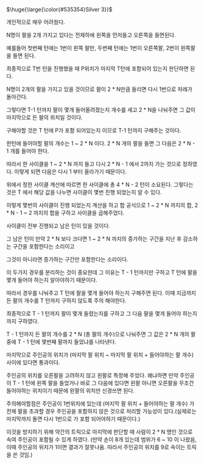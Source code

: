 <p>$\huge{\large{\color{#535354}Silver 3}}$</p>

개인적으로 매우 어려웠다.

N명이 팔을 2개 가지고 있다는 전제하에 왼쪽을 먼저들고 오른쪽을 들면된다.

예를들어 첫번째 턴에는 1번이 왼쪽 팔만, 두번째 턴에는 1번이 오른쪽팔, 2번이 왼쪽팔을 들면 된다.

최종적으로 T번 턴을 진행했을 때 P위치가 마지막 T턴에 포함되어 있는지 판단하면 된다.

N명이 2개의 팔을 가지고 있을 것이므로 팔이 2 * N만큼 들리면 다시 1번으로 차례가 돌아간다.

그렇다면 T-1 턴까지 팔이 몇개 들어올려졌는지 개수를 세고 2 * N을 나눠주면 그 값이 마지막으로 든 팔의 위치일 것이다.

구해야할 것은 T 턴에 P가 포함 되어있는지 이므로 T-1 턴까지 구해주는 것이다.

한턴에 들어야할 팔의 개수는 1 ~ 2 * N 이다. 2 * N 개의 팔을 들면 그 다음은 2 * N - 1 개를 들어야 한다.

따라서 한 사이클을 1 ~ 2 * N 까지 들고 다시 2 * N - 1 에서 2까지 가는 것으로 정하였다. 이렇게 되면 다음은 다시 1 부터 올라가기 때문이다.

위에서 정한 사이클 계산에 따르면 한 사이클에 총 4 * N - 2 턴이 소요된다. 그렇다는 것은 T 에서 해당 값을 나누면 사이클이 몇번 진행 되었는지 알 수 있다.

이렇게 몇번의 사이클이 진행 되었는지 계산을 하고 합 공식으로 1 ~ 2 * N 까지의 합, 2 * N - 1 ~ 2 까지의 합을 구하고 사이클을 곱해주었다.

사이클이 전부 진행되고 남은 턴이 있을 것이다.

그 남은 턴이 만약 2 * N 보다 크다면 1 ~ 2 * N 까지의 증가하는 구간을 지난 후 감소하는 구간을 포함한다는 소리이고

그것이 아니라면 증가하는 구간만 포함한다는 소리이다.

이 두가지 경우를 분리하는 것이 중요한데 그 이유는 T - 1 턴까지만 구하고 T 턴에 팔을 몇개 들어야 하는지 알아야하기 때문이다.

따라서 경우를 나눠주고 T 턴에 팔을 몇개 들어야 하는지 구해주면 된다. 이때 지금까지 든 팔의 개수를 T 턴까지 구하지 않도록 주의 해야한다.

최종적으로 T - 1 턴까지 팔이 몇개 들렸는지를 구하고 그 다음 팔을 몇개 들어야 하는지까지 구하였다.

T - 1 턴까지 든 팔의 개수를 2 * N (총 팔의 개수)으로 나눠주면 그 값은 2 * N 개의 팔중에 T - 1 턴에 몇번째 팔까지 들었냐를 나타낸다.

마지막으로 주인공의 위치가 (마지막 팔 위치 ~ 마지막 팔 위치 + 들어야하는 팔 개수) 사이에 있다면 통과이다.

주인공의 위치를 오른팔을 고려하지 않고 왼팔로 특정해 주었다. 왜냐하면 만약 주인공이 T - 1 턴에 왼쪽 팔을 들었거나 바로 그 다음에 있다면 왼팔 아니면 오른팔을 무조건 들어야하는 위치이기 때문에 왼팔의 위치만 신경쓰면 된다.

주의해야할점은 주인공이 1번위치에 있는데 (마지막 팔 위치 + 들어야하는 팔 개수) 가 전체 팔을 초과할 경우 주인공을 포함하지 않은 것으로 처리할 가능성이 있다.(실제로는 마지막까지 돌면 다시 1번으로 가 포함 되어야하기 때문이다.)

이것을 방지하기 위해 약간의 트릭으로 마지막에 판단할 때 사람이 2 * N 명인 것으로 속여 주인공이 포함될 수 있게 하였다. (만약 손이 8개 있는데 범위가 6 ~ 10 이 나왔음, 이때 주인공의 위치가 1이면 결과가 잘못나옴. 따라서 주인공의 위치를 9로 속이는 트릭을 쓴 것임.)
